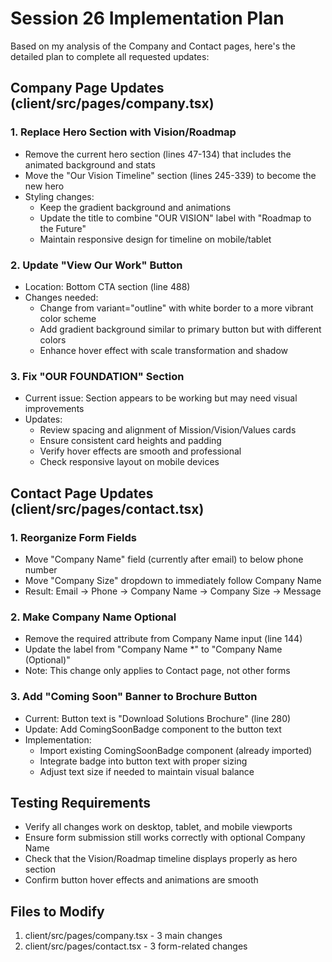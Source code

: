 # Session 26 Implementation Plan

Based on my analysis of the Company and Contact pages, here's the detailed plan to complete all requested updates:

## Company Page Updates (client/src/pages/company.tsx)

### 1. Replace Hero Section with Vision/Roadmap
- Remove the current hero section (lines 47-134) that includes the animated background and stats
- Move the "Our Vision Timeline" section (lines 245-339) to become the new hero
- Styling changes:
    - Keep the gradient background and animations
    - Update the title to combine "OUR VISION" label with "Roadmap to the Future" 
    - Maintain responsive design for timeline on mobile/tablet

### 2. Update "View Our Work" Button
- Location: Bottom CTA section (line 488)
- Changes needed:
    - Change from variant="outline" with white border to a more vibrant color scheme
    - Add gradient background similar to primary button but with different colors
    - Enhance hover effect with scale transformation and shadow

### 3. Fix "OUR FOUNDATION" Section
- Current issue: Section appears to be working but may need visual improvements
- Updates:
    - Review spacing and alignment of Mission/Vision/Values cards
    - Ensure consistent card heights and padding
    - Verify hover effects are smooth and professional
    - Check responsive layout on mobile devices

## Contact Page Updates (client/src/pages/contact.tsx)

### 1. Reorganize Form Fields
- Move "Company Name" field (currently after email) to below phone number
- Move "Company Size" dropdown to immediately follow Company Name
- Result: Email → Phone → Company Name → Company Size → Message

### 2. Make Company Name Optional
- Remove the required attribute from Company Name input (line 144)
- Update the label from "Company Name *" to "Company Name (Optional)"
- Note: This change only applies to Contact page, not other forms

### 3. Add "Coming Soon" Banner to Brochure Button
- Current: Button text is "Download Solutions Brochure" (line 280)
- Update: Add ComingSoonBadge component to the button text
- Implementation: 
    - Import existing ComingSoonBadge component (already imported)
    - Integrate badge into button text with proper sizing
    - Adjust text size if needed to maintain visual balance

## Testing Requirements
- Verify all changes work on desktop, tablet, and mobile viewports
- Ensure form submission still works correctly with optional Company Name
- Check that the Vision/Roadmap timeline displays properly as hero section
- Confirm button hover effects and animations are smooth

## Files to Modify
1. client/src/pages/company.tsx - 3 main changes
2. client/src/pages/contact.tsx - 3 form-related changes
